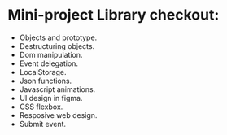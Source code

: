 # Mini-project Library checkout:

- Objects and prototype.<br>
- Destructuring objects.<br>
- Dom manipulation.<br>
- Event delegation.<br>
- LocalStorage.<br>
- Json functions.<br>
- Javascript animations.<br>
- UI design in figma.<br>
- CSS flexbox.<br>
- Resposive web design.<br>
- Submit event.<br>
